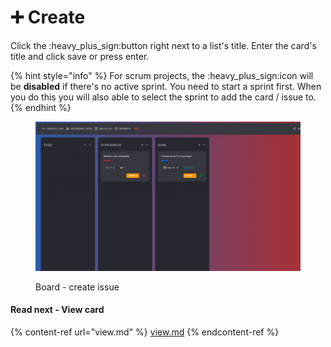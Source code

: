 # ➕ Create

Click the :heavy\_plus\_sign:button right next to a list's title. Enter the card's title and click save or press enter.&#x20;

{% hint style="info" %}
For scrum projects, the :heavy\_plus\_sign:icon will be **disabled** if there's no active sprint. You need to start a sprint first. When you do this you will also able to select the sprint to add the card / issue to.
{% endhint %}

<figure><img src="../../../.gitbook/assets/board-create-issue.gif" alt=""><figcaption><p>Board - create issue</p></figcaption></figure>

#### Read next - View card

{% content-ref url="view.md" %}
[view.md](view.md)
{% endcontent-ref %}
